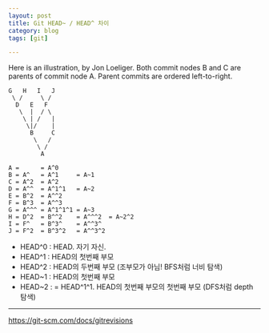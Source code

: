 ```yaml
---
layout: post
title: Git HEAD~ / HEAD^ 차이
category: blog
tags: [git]

---
```


Here is an illustration, by Jon Loeliger. Both commit nodes B and C are parents of commit node A. Parent commits are ordered left-to-right.

<!-- more -->

```
G   H   I   J
 \ /     \ /
  D   E   F
   \  |  / \
    \ | /   |
     \|/    |
      B     C
       \   /
        \ /
         A
```

```
A =      = A^0
B = A^   = A^1     = A~1
C = A^2  = A^2
D = A^^  = A^1^1   = A~2
E = B^2  = A^^2
F = B^3  = A^^3
G = A^^^ = A^1^1^1 = A~3
H = D^2  = B^^2    = A^^^2  = A~2^2
I = F^   = B^3^    = A^^3^
J = F^2  = B^3^2   = A^^3^2
```

- HEAD^0 : HEAD. 자기 자신.
- HEAD^1 : HEAD의 첫번째 부모
- HEAD^2 : HEAD의 두번째 부모 (조부모가 아님! BFS처럼 너비 탐색)
- HEAD~1 : HEAD의 첫번째 부모
- HEAD~2 : = HEAD^1^1. HEAD의 첫번째 부모의 첫번째 부모 (DFS처럼 depth 탐색)

---

https://git-scm.com/docs/gitrevisions